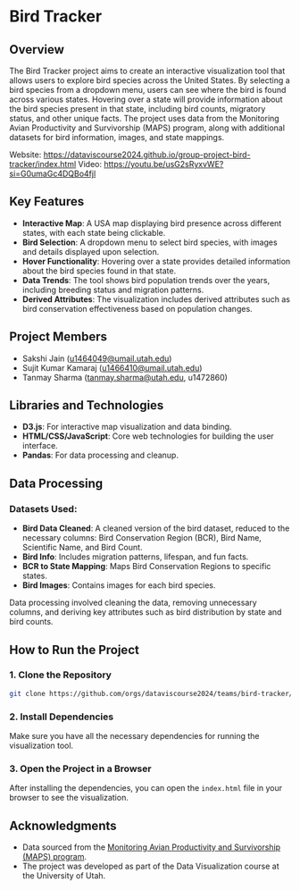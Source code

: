 


# Bird Tracker

## Overview

The Bird Tracker project aims to create an interactive visualization tool that allows users to explore bird species across the United States. By selecting a bird species from a dropdown menu, users can see where the bird is found across various states. Hovering over a state will provide information about the bird species present in that state, including bird counts, migratory status, and other unique facts. The project uses data from the Monitoring Avian Productivity and Survivorship (MAPS) program, along with additional datasets for bird information, images, and state mappings.

Website: https://dataviscourse2024.github.io/group-project-bird-tracker/index.html
Video: https://youtu.be/usG2sRyxvWE?si=G0umaGc4DQBo4fjl
## Key Features

- **Interactive Map**: A USA map displaying bird presence across different states, with each state being clickable.
- **Bird Selection**: A dropdown menu to select bird species, with images and details displayed upon selection.
- **Hover Functionality**: Hovering over a state provides detailed information about the bird species found in that state.
- **Data Trends**: The tool shows bird population trends over the years, including breeding status and migration patterns.
- **Derived Attributes**: The visualization includes derived attributes such as bird conservation effectiveness based on population changes.

## Project Members

- Sakshi Jain (u1464049@umail.utah.edu)
- Sujit Kumar Kamaraj (u1466410@umail.utah.edu)
- Tanmay Sharma (tanmay.sharma@utah.edu, u1472860)

## Libraries and Technologies

- **D3.js**: For interactive map visualization and data binding.
- **HTML/CSS/JavaScript**: Core web technologies for building the user interface.
- **Pandas**: For data processing and cleanup.

## Data Processing

### Datasets Used:
- **Bird Data Cleaned**: A cleaned version of the bird dataset, reduced to the necessary columns: Bird Conservation Region (BCR), Bird Name, Scientific Name, and Bird Count.
- **Bird Info**: Includes migration patterns, lifespan, and fun facts.
- **BCR to State Mapping**: Maps Bird Conservation Regions to specific states.
- **Bird Images**: Contains images for each bird species.
  
Data processing involved cleaning the data, removing unnecessary columns, and deriving key attributes such as bird distribution by state and bird counts.

## How to Run the Project

### 1. Clone the Repository
```bash
git clone https://github.com/orgs/dataviscourse2024/teams/bird-tracker/repositories
```

### 2. Install Dependencies
Make sure you have all the necessary dependencies for running the visualization tool.

### 3. Open the Project in a Browser
After installing the dependencies, you can open the `index.html` file in your browser to see the visualization.

## Acknowledgments

- Data sourced from the [Monitoring Avian Productivity and Survivorship (MAPS) program](https://ibp-maps-data-exploration-tool.org/app/maps).
- The project was developed as part of the Data Visualization course at the University of Utah.


